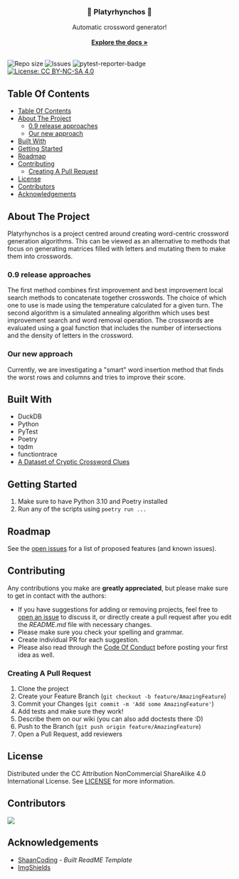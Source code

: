 <br/>
<p align="center">
  <h3 align="center">🦆 Platyrhynchos 🦆</h3>

  <p align="center">
    Automatic crossword generator!
    <br/>
    <br/>
    <a href="https://github.com/letterfowl/Platyrhynchos/wiki"><strong>Explore the docs »</strong></a>
    <br/>
    <br/>
  </p>
</p>

![Repo size](https://img.shields.io/github/repo-size/letterfowl/Platyrhynchos)
![Issues](https://img.shields.io/github/issues/letterfowl/Platyrhynchos)
![pytest-reporter-badge](https://img.shields.io/static/v1?label=pytest-reporter&message=50.68%&color=yellow)
[![License: CC BY-NC-SA 4.0](https://img.shields.io/badge/License-CC%20BY--NC--SA%204.0-lightgrey.svg)](https://creativecommons.org/licenses/by-nc-sa/4.0/)


## Table Of Contents

- [Table Of Contents](#table-of-contents)
- [About The Project](#about-the-project)
  - [0.9 release approaches](#09-release-approaches)
  - [Our new approach](#our-new-approach)
- [Built With](#built-with)
- [Getting Started](#getting-started)
- [Roadmap](#roadmap)
- [Contributing](#contributing)
  - [Creating A Pull Request](#creating-a-pull-request)
- [License](#license)
- [Contributors](#contributors)
- [Acknowledgements](#acknowledgements)

## About The Project

Platyrhynchos is a project centred around creating word-centric crossword generation algorithms. This can be viewed as an alternative to methods that focus on generating matrices filled with letters and mutating them to make them into crosswords.

### 0.9 release approaches

The first method combines first improvement and best improvement local search methods to concatenate together crosswords. The choice of which one to use is made using the temperature calculated for a given turn. The second algorithm is a simulated annealing algorithm which uses best improvement search and word removal operation. The crosswords are evaluated using a goal function that includes the number of intersections and the density of letters in the crossword.

### Our new approach

Currently, we are investigating a "smart" word insertion method that finds the worst rows and columns and tries to improve their score.

## Built With

- DuckDB
- Python
- PyTest
- Poetry
- tqdm
- functiontrace
- [A Dataset of Cryptic Crossword Clues](https://cryptics.georgeho.org/)

## Getting Started

1. Make sure to have Python 3.10 and Poetry installed
2. Run any of the scripts using `poetry run ...`

## Roadmap

See the [open issues](https://github.com/letterfowl/Platyrhynchos/issues) for a list of proposed features (and known issues).

## Contributing

Any contributions you make are **greatly appreciated**, but please make sure to get in contact with the authors:
* If you have suggestions for adding or removing projects, feel free to [open an issue](https://github.com/letterfowl/Platyrhynchos/issues/new) to discuss it, or directly create a pull request after you edit the *README.md* file with necessary changes.
* Please make sure you check your spelling and grammar.
* Create individual PR for each suggestion.
* Please also read through the [Code Of Conduct](https://github.com/letterfowl/Platyrhynchos/blob/main/CODE-OF-CONDUCT.md) before posting your first idea as well.

### Creating A Pull Request

1. Clone the project
2. Create your Feature Branch (`git checkout -b feature/AmazingFeature`)
3. Commit your Changes (`git commit -m 'Add some AmazingFeature'`)
4. Add tests and make sure they work!
5. Describe them on our wiki (you can also add doctests there :D)
6. Push to the Branch (`git push origin feature/AmazingFeature`)
7. Open a Pull Request, add reviewers

## License

Distributed under the CC Attribution NonCommercial ShareAlike 4.0 International License. See [LICENSE](https://github.com/letterfowl/Platyrhynchos/blob/main/LICENSE) for more information.

## Contributors

<a href = "https://github.com/letterfowl/Platyrhynchos/graphs/contributors">
  <img src = "https://contrib.rocks/image?repo=letterfowl/Platyrhynchos"/>
</a>

## Acknowledgements

* [ShaanCoding](https://github.com/ShaanCoding/) - *Built ReadME Template*
* [ImgShields](https://shields.io/)
